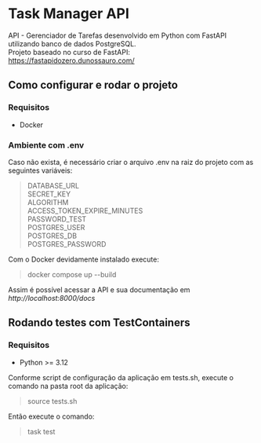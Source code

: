 # Task Manager API

API - Gerenciador de Tarefas desenvolvido em Python com FastAPI utilizando banco de dados PostgreSQL. <br>
Projeto baseado no curso de FastAPI: https://fastapidozero.dunossauro.com/

## Como configurar e rodar o projeto
### Requisitos
* Docker

### Ambiente com .env
Caso não exista, é necessário criar o arquivo .env na raiz do projeto com as seguintes variáveis:
>DATABASE_URL<br>
>SECRET_KEY<br>
>ALGORITHM<br>
>ACCESS_TOKEN_EXPIRE_MINUTES<br>
>PASSWORD_TEST<br>
>POSTGRES_USER<br>
>POSTGRES_DB<br>
>POSTGRES_PASSWORD<br>

Com o Docker devidamente instalado execute:
> docker compose up --build

Assim é possível acessar a API e sua documentação em _http://localhost:8000/docs_

## Rodando testes com TestContainers
### Requisitos
* Python >= 3.12

Conforme script de configuração da aplicação em tests.sh, execute o comando na pasta root da aplicação:
> source tests.sh

Então execute o comando:
> task test